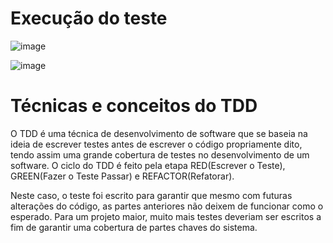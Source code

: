 # Execução do teste

![image](https://github.com/user-attachments/assets/1dad9e10-c3f8-4b53-b989-cbc951fbed29)

![image](https://github.com/user-attachments/assets/33efc465-cebf-40d8-9edf-7e76778d9a62)

# Técnicas e conceitos do TDD

O TDD é uma técnica de desenvolvimento de software que se baseia na ideia de escrever testes antes de escrever o código propriamente dito, tendo assim uma grande cobertura de testes no desenvolvimento de um software. O ciclo do TDD é feito pela etapa RED(Escrever o Teste), GREEN(Fazer o Teste Passar) e REFACTOR(Refatorar).

Neste caso, o teste foi escrito para garantir que mesmo com futuras alterações do código, as partes anteriores não deixem de funcionar como o esperado. Para um projeto maior, muito mais testes deveriam ser escritos a fim de garantir uma cobertura de partes chaves do sistema.
